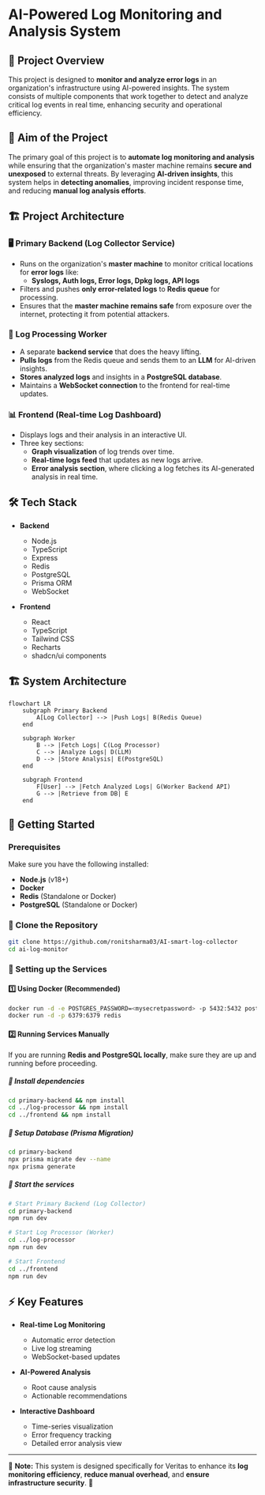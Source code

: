 # AI-Powered Log Monitoring and Analysis System

## 📌 Project Overview
This project is designed to **monitor and analyze error logs** in an organization's infrastructure using AI-powered insights. The system consists of multiple components that work together to detect and analyze critical log events in real time, enhancing security and operational efficiency.

## 🎯 Aim of the Project
The primary goal of this project is to **automate log monitoring and analysis** while ensuring that the organization's master machine remains **secure and unexposed** to external threats. By leveraging **AI-driven insights**, this system helps in **detecting anomalies**, improving incident response time, and reducing **manual log analysis efforts**.

## 🏗️ Project Architecture
### **🖥️ Primary Backend (Log Collector Service)**
- Runs on the organization's **master machine** to monitor critical locations for **error logs** like:
  - **Syslogs, Auth logs, Error logs, Dpkg logs, API logs**
- Filters and pushes **only error-related logs** to **Redis queue** for processing.
- Ensures that the **master machine remains safe** from exposure over the internet, protecting it from potential attackers.

### **🔧 Log Processing Worker**
- A separate **backend service** that does the heavy lifting.
- **Pulls logs** from the Redis queue and sends them to an **LLM** for AI-driven insights.
- **Stores analyzed logs** and insights in a **PostgreSQL database**.
- Maintains a **WebSocket connection** to the frontend for real-time updates.

### **📊 Frontend (Real-time Log Dashboard)**
- Displays logs and their analysis in an interactive UI.
- Three key sections:
  - **Graph visualization** of log trends over time.
  - **Real-time logs feed** that updates as new logs arrive.
  - **Error analysis section**, where clicking a log fetches its AI-generated analysis in real time.

## 🛠️ Tech Stack

- **Backend**
  - Node.js
  - TypeScript
  - Express
  - Redis
  - PostgreSQL
  - Prisma ORM
  - WebSocket

- **Frontend**
  - React
  - TypeScript
  - Tailwind CSS
  - Recharts
  - shadcn/ui components

## 🏗️ System Architecture
```mermaid
flowchart LR
    subgraph Primary Backend
        A[Log Collector] --> |Push Logs| B(Redis Queue)
    end
    
    subgraph Worker
        B --> |Fetch Logs| C(Log Processor)
        C --> |Analyze Logs| D(LLM)
        D --> |Store Analysis| E(PostgreSQL)
    end
    
    subgraph Frontend
        F[User] --> |Fetch Analyzed Logs| G(Worker Backend API)
        G --> |Retrieve from DB| E
    end
```

## 🚀 **Getting Started**
### **Prerequisites**
Make sure you have the following installed:
- **Node.js** (v18+)
- **Docker**
- **Redis** (Standalone or Docker)
- **PostgreSQL** (Standalone or Docker)

### **📂 Clone the Repository**
```bash
git clone https://github.com/ronitsharma03/AI-smart-log-collector
cd ai-log-monitor
```

### **🔧 Setting up the Services**

#### **1️⃣ Using Docker (Recommended)**
```bash
docker run -d -e POSTGRES_PASSWORD=<mysecretpassword> -p 5432:5432 postgres
docker run -d -p 6379:6379 redis
```

#### **2️⃣ Running Services Manually**
If you are running **Redis and PostgreSQL locally**, make sure they are up and running before proceeding.

##### **🔹 Install dependencies**
```bash
cd primary-backend && npm install
cd ../log-processor && npm install
cd ../frontend && npm install
```

##### **🔹 Setup Database (Prisma Migration)**
```bash
cd primary-backend
npx prisma migrate dev --name 
npx prisma generate
```

##### **🔹 Start the services**
```bash
# Start Primary Backend (Log Collector)
cd primary-backend
npm run dev

# Start Log Processor (Worker)
cd ../log-processor
npm run dev

# Start Frontend
cd ../frontend
npm run dev
```

## ⚡ **Key Features**
- **Real-time Log Monitoring**
  - Automatic error detection
  - Live log streaming
  - WebSocket-based updates

- **AI-Powered Analysis**
  - Root cause analysis
  - Actionable recommendations

- **Interactive Dashboard**
  - Time-series visualization
  - Error frequency tracking
  - Detailed error analysis view

---
📌 **Note:** This system is designed specifically for Veritas to enhance its **log monitoring efficiency**, **reduce manual overhead**, and **ensure infrastructure security**. 🚀
